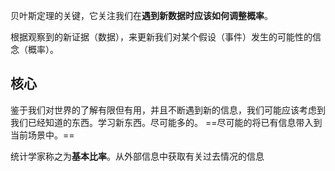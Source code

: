 贝叶斯定理的关键，它关注我们在**遇到新数据时应该如何调整概率**。

根据观察到的新证据（数据），来更新我们对某个假设（事件）发生的可能性的信念（概率）。

## 核心
鉴于我们对世界的了解有限但有用，并且不断遇到新的信息，我们可能应该考虑到我们已经知道的东西。学习新东西。尽可能多的。
==尽可能的将已有信息带入到当前场景中。==


统计学家称之为**基本比率**。从外部信息中获取有关过去情况的信息
